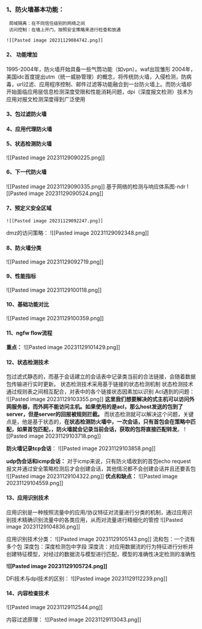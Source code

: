  ### 1、防火墙基本功能：
	 局域隔离：在不同信任级别的网络之间
	 访问控制：在墙上开门，按照安全策略来进行检查和放通
	
	![[Pasted image 20231129084742.png]]
#### 2、 功能增加
1995-2004年，防火墙开始具备一些气筒功能（如vpn）。waf出现雏形
2004年，美国idc首度提出utm（统一威胁管理）的概念，将传统防火墙，入侵检测，防病毒，url过滤、应用程序控制、邮件过滤等功能融合到一台防火墙上。而防火墙却开始面临应用层信息检测深度受限和性能消耗问题，dpi（深度报文检测）技术为应用对报文检测深度得到广泛使用
#### 3、包过滤防火墙
#### 4、应用代理防火墙
#### 5、状态检测防火墙
![[Pasted image 20231129090225.png]]
#### 6、下一代防火墙
![[Pasted image 20231129090335.png]]
基于网络的检测与响应体系图-ndr
![[Pasted image 20231129090524.png]]





#### 7、预定义安全区域
	![[Pasted image 20231129092247.png]]

dmz的访问策略：
![[Pasted image 20231129092348.png]]






#### 8、防火墙分类
![[Pasted image 20231129092719.png]]


#### 9、性能指标
![[Pasted image 20231129100118.png]]
#### 10、基础功能对比
![[Pasted image 20231129100359.png]]

#### 11、ngfw flow流程
**重点：**
![[Pasted image 20231129101429.png]]
#### 12、状态检测技术
包过滤式静态的，而基于会话建立的会话表中记录类当前的合法链接，会随着数据包传输进行实时更新。
状态检测技术采用基于链接的状态检测机制
状态检测技术通过规则表之间相互配合，对表中的各个链接状态因素加以识别
Acl遇到的问题：
	![[Pasted image 20231129103355.png]]
	**这里我们想要解决的式主机可以访问外网服务器，而外网不能访问主机。如果使用的是acl，那么host发送的包到了server，但是server的回报被规则拦截。**
而状态检测就可以解决这个问题，关键点是，他是基于状态的，**在状态检测防火墙中，一次会话，只有首包会在策略中匹配，如果首包匹配，，防火墙就会记录当前会话，获取的包将直接匹配转发**。
![[Pasted image 20231129103718.png]]


**防火墙记录tcp会话**：
![[Pasted image 20231129103858.png]]

**udp伪会话和icmp会话：**
对于icmp来说，只有防火墙收到的首包echo request报文并通过安全策略检测后才会创建会话，其他情况都不会创建会话并且还要丢包
![[Pasted image 20231129104322.png]]
**优点和缺点：**
![[Pasted image 20231129104559.png]]

#### 13、应用识别技术
应用识别是一种按照流量中的应用/协议特征对流量进行分类的机制，通过应用识别技术精确识别流量中的各类应用，从而对流量进行精细化的管控
![[Pasted image 20231129104836.png]]


应用识别技术分类：
![[Pasted image 20231129105143.png]]
流和包：一个流有多个包
深度包：深度检测包中字段
深度流：对应用数据流的行为特征进行分析并创建特征模型，对经过的数据流与模型进行匹配，模型的准确性决定检测的准确性

**![[Pasted image 20231129105724.png]]**


DFi技术与dpi技术的区别：
![[Pasted image 20231129112239.png]]

#### 14、内容检查技术
![[Pasted image 20231129112544.png]]

内容过滤原理：
![[Pasted image 20231129113043.png]]






